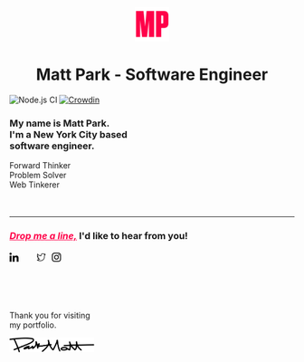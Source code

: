 <p align="center">
  <a title="Matt Park - Software Engineer" target="_blank" rel="noopener noreferrer" href="https://mattpark.now.sh">
    <img alt="Matt Park" src="./static/assets/icons/mattpark-favicon.png" width="60" />
  </a>
</p>
<h1 align="center">
  Matt Park - Software Engineer
</h1>

![Node.js CI](https://github.com/mattparksolns/mattpark-portfolio/workflows/Node.js%20CI/badge.svg?branch=master)
[![Crowdin](https://badges.crowdin.net/mattpark-portfolio/localized.svg)](https://crowdin.com)

### My name is Matt Park.<br />I'm a New York City based<br />software engineer.


Forward Thinker<br />
Problem Solver<br />
Web Tinkerer<br />
<br /><br />

---

<h3><a title="Email" href="mailto:mattparksolns@gmail.com" style="color:#ff0049">
<b><em>Drop me a line,</em></b></a>
I'd like to hear from you!
<br /><br />
<a title="LinkedIn" href="https://www.linkedin.com/in/mattparksolns/" style="margin-right: 20px">
  <img alt="linkedin" src="./static/assets/icons/linkedin.svg" width="16" /></a> &nbsp;
<a title="Twitter" href="https://twitter.com/mattparksolns">
  <img alt="twitter" src="./static/assets/icons/twitter.svg" width="16" /></a> &nbsp;
<a title="Instagram" href="https://www.instagram.com/mattparksolns/">
  <img alt="instagram" src="./static/assets/icons/instagram.svg" width="16" /></a> &nbsp; 
  </h3>
<br /><br /><br />

Thank you for visiting<br />
my portfolio.

<a href="#drop-me-a-lineid-like-to-hear-from-you------------">
  <img alt="signature" src="static/assets/images/signature.svg" width="150" />
</a>
